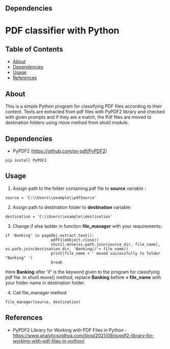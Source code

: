 ## Dependencies
# PDF classifier with Python

## Table of Contents
+ [About](#about)
+ [Dependencies](#dependencies)
+ [Usage](#usage)
+ [References](#references)

## About <a name = "about"></a>
This is a simple Python program for classifying PDF files according to their content. Texts are extracted from pdf files with PyPDF2 library and checked with given prompts and if they are a match, the Pdf files are moved to destination folders using move method from shutil module.

## Dependencies <a name = "dependencies"></a>
* PyPDF2 (https://github.com/py-pdf/PyPDF2)  
```
pip install PyPDF2
```


## Usage <a name = "usage"></a>

1. Assign path to the folder containing pdf file to **source** variable :
```
source = 'C:\\Users\\example\\pdfSource'
```
2. Assign path to destination folder to **destination** variable:

```
destination = 'C:\\Users\\example\\destination'
```
3. Change if else ladder in function **file_manager** with your requirements:

```
if 'Banking' in pageObj.extract_text():
                    pdfFileObject.close()
                    shutil.move(os.path.join(source_dir, file_name), os.path.join(destination_dir, 'Banking//'+ file_name))
                    print(file_name + ' moved successfully to folder "Banking" ')
                    break
```
Here **Banking** after 'if' is the keyword given to the program for classifying pdf file. In shutil.move() method, replace **Banking** before **+ file_name** with your folder name in destination folder.

4. Call file_manager method
```
file_manager(source, destination)
```

## References <a name = "references"></a>
* PyPDF2 Library for Working with PDF Files in Python - https://www.analyticsvidhya.com/blog/2021/09/pypdf2-library-for-working-with-pdf-files-in-python/